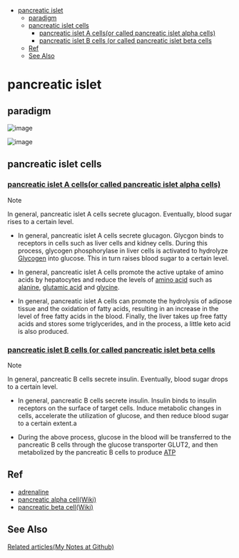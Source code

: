 <!-- TOC start (generated with https://github.com/derlin/bitdowntoc) -->

- [pancreatic islet](#pancreatic-islet)
   * [paradigm](#paradigm)
   * [pancreatic islet cells](#pancreatic-islet-cells)
      + [pancreatic islet A cells(or called pancreatic islet alpha cells)](#pancreatic-islet-a-cellsor-called-pancreatic-islet-alpha-cells)
      + [pancreatic islet B cells (or called pancreatic islet beta cells](#pancreatic-islet-b-cells-or-called-pancreatic-islet-beta-cells)
   * [Ref](#ref)
   * [See Also](#see-also)

<!-- TOC end -->

<!-- TOC --><a name="pancreatic-islet"></a>
# pancreatic islet
<!-- TOC --><a name="paradigm"></a>
## paradigm
![image](https://github.com/user-attachments/assets/ef9866e4-f922-47e5-be02-a2bb29e74654)

![image](https://github.com/user-attachments/assets/4b5a9aad-113d-4ab4-80a3-a0bb4ad0d230)

<!-- TOC --><a name="pancreatic-islet-cells"></a>
## pancreatic islet cells
<!-- TOC --><a name="pancreatic-islet-a-cellsor-called-pancreatic-islet-alpha-cells"></a>
### [pancreatic islet A cells(or called pancreatic islet alpha cells)](https://en.wikipedia.org/wiki/Alpha_cell)

> [!NOTE]
> In general, pancreatic islet A cells secrete glucagon. Eventually, blood sugar rises to a certain level.

+ In general, pancreatic islet A cells secrete glucagon. Glycgon binds to receptors in cells such as liver cells and kidney cells. During this process, glycogen phosphorylase in liver cells is activated to hydrolyze [Glycogen](https://en.wikipedia.org/wiki/Glycogen) into glucose. This in turn raises blood sugar to a certain level.

+ In general, pancreatic islet A cells promote the active uptake of amino acids by hepatocytes and reduce the levels of [amino acid](https://en.wikipedia.org/wiki/Amino_acid) such as [alanine](https://en.wikipedia.org/wiki/Alanine), [glutamic acid](https://en.wikipedia.org/wiki/Glutamic_acid) and [glycine](https://en.wikipedia.org/wiki/Glycine).
  
+ In general, pancreatic islet A cells can promote the hydrolysis of adipose tissue and the oxidation of fatty acids, resulting in an increase in the level of free fatty acids in the blood. Finally, the liver takes up free fatty acids and stores some triglycerides, and in the process, a little keto acid is also produced.

<!-- TOC --><a name="pancreatic-islet-b-cells-or-called-pancreatic-islet-beta-cells"></a>
### [pancreatic islet B cells (or called pancreatic islet beta cells](https://en.wikipedia.org/wiki/Beta_cell)
> [!NOTE]
> In general, pancreatic B cells secrete insulin. Eventually, blood sugar drops to a certain level.

+ In general, pancreatic B cells secrete insulin. Insulin binds to insulin receptors on the surface of target cells. Induce metabolic changes in cells, accelerate the utilization of glucose, and then reduce blood sugar to a certain extent.a
  
+ During the above process, glucose in the blood will be transferred to the pancreatic B cells through the glucose transporter GLUT2, and then metabolized by the pancreatic B cells to produce [ATP](https://en.wikipedia.org/wiki/Adenosine_triphosphate)

<!-- TOC --><a name="ref"></a>
## Ref
+ [adrenaline](https://en.wikipedia.org/wiki/Adrenaline)
+ [pancreatic alpha cell(Wiki)](https://en.wikipedia.org/wiki/Alpha_cell)
+ [pancreatic beta cell(Wiki)](https://en.wikipedia.org/wiki/Beta_cell)

<!-- TOC --><a name="see-also"></a>
## See Also
[Related articles(My Notes at Github)](https://github.com/40843245/medical/tree/main/disease/diabetes)
